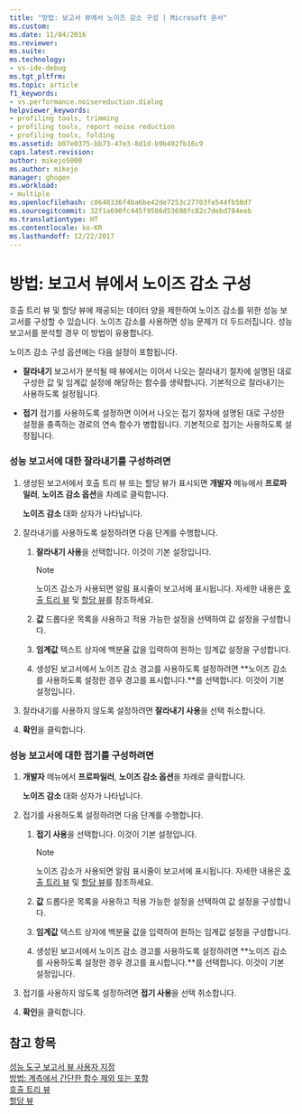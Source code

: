 ```yaml
---
title: "방법: 보고서 뷰에서 노이즈 감소 구성 | Microsoft 문서"
ms.custom: 
ms.date: 11/04/2016
ms.reviewer: 
ms.suite: 
ms.technology:
- vs-ide-debug
ms.tgt_pltfrm: 
ms.topic: article
f1_keywords:
- vs.performance.noisereduction.dialog
helpviewer_keywords:
- profiling tools, trimming
- profiling tools, report noise reduction
- profiling tools, folding
ms.assetid: b07e0375-bb73-47e3-8d1d-b9b492fb16c9
caps.latest.revision: 
author: mikejo5000
ms.author: mikejo
manager: ghogen
ms.workload:
- multiple
ms.openlocfilehash: c0648336f4ba6be42de7253c27703fe544fb58d7
ms.sourcegitcommit: 32f1a690fc445f9586d53698fc82c7debd784eeb
ms.translationtype: HT
ms.contentlocale: ko-KR
ms.lasthandoff: 12/22/2017
---
```

# <a name="how-to-configure-noise-reduction-in-report-views"></a>방법: 보고서 뷰에서 노이즈 감소 구성
호출 트리 뷰 및 할당 뷰에 제공되는 데이터 양을 제한하여 노이즈 감소를 위한 성능 보고서를 구성할 수 있습니다. 노이즈 감소를 사용하면 성능 문제가 더 두드러집니다. 성능 보고서를 분석할 경우 이 방법이 유용합니다.  
  
 노이즈 감소 구성 옵션에는 다음 설정이 포함됩니다.  
  
-   **잘라내기** 보고서가 분석될 때 뷰에서는 이어서 나오는 잘라내기 절차에 설명된 대로 구성한 값 및 임계값 설정에 해당하는 함수를 생략합니다. 기본적으로 잘라내기는 사용하도록 설정됩니다.  
  
-   **접기** 접기를 사용하도록 설정하면 이어서 나오는 접기 절차에 설명된 대로 구성한 설정을 충족하는 경로의 연속 함수가 병합됩니다. 기본적으로 접기는 사용하도록 설정됩니다.  
  
### <a name="to-configure-trimming-for-a-performance-report"></a>성능 보고서에 대한 잘라내기를 구성하려면  
  
1.  생성된 보고서에서 호출 트리 뷰 또는 할당 뷰가 표시되면 **개발자** 메뉴에서 **프로파일러**, **노이즈 감소 옵션**을 차례로 클릭합니다.  
  
     **노이즈 감소** 대화 상자가 나타납니다.  
  
2.  잘라내기를 사용하도록 설정하려면 다음 단계를 수행합니다.  
  
    1.  **잘라내기 사용**을 선택합니다. 이것이 기본 설정입니다.  
  
        > [!NOTE]
        >  노이즈 감소가 사용되면 알림 표시줄이 보고서에 표시됩니다. 자세한 내용은 [호출 트리 뷰](../profiling/call-tree-view.md) 및 [할당 뷰](../profiling/dotnet-memory-allocations-view.md)를 참조하세요.  
  
    2.  **값** 드롭다운 목록을 사용하고 적용 가능한 설정을 선택하여 값 설정을 구성합니다.  
  
    3.  **임계값** 텍스트 상자에 백분율 값을 입력하여 원하는 임계값 설정을 구성합니다.  
  
    4.  생성된 보고서에서 노이즈 감소 경고를 사용하도록 설정하려면 **노이즈 감소를 사용하도록 설정한 경우 경고를 표시합니다.**를 선택합니다. 이것이 기본 설정입니다.  
  
3.  잘라내기를 사용하지 않도록 설정하려면 **잘라내기 사용**을 선택 취소합니다.  
  
4.  **확인**을 클릭합니다.  
  
### <a name="to-configure-folding-for-a-performance-report"></a>성능 보고서에 대한 접기를 구성하려면  
  
1.  **개발자** 메뉴에서 **프로파일러**, **노이즈 감소 옵션**을 차례로 클릭합니다.  
  
     **노이즈 감소** 대화 상자가 나타납니다.  
  
2.  접기를 사용하도록 설정하려면 다음 단계를 수행합니다.  
  
    1.  **접기 사용**을 선택합니다. 이것이 기본 설정입니다.  
  
        > [!NOTE]
        >  노이즈 감소가 사용되면 알림 표시줄이 보고서에 표시됩니다. 자세한 내용은 [호출 트리 뷰](../profiling/call-tree-view.md) 및 [할당 뷰](../profiling/dotnet-memory-allocations-view.md)를 참조하세요.  
  
    2.  **값** 드롭다운 목록을 사용하고 적용 가능한 설정을 선택하여 값 설정을 구성합니다.  
  
    3.  **임계값** 텍스트 상자에 백분율 값을 입력하여 원하는 임계값 설정을 구성합니다.  
  
    4.  생성된 보고서에서 노이즈 감소 경고를 사용하도록 설정하려면 **노이즈 감소를 사용하도록 설정한 경우 경고를 표시합니다.**를 선택합니다. 이것이 기본 설정입니다.  
  
3.  접기를 사용하지 않도록 설정하려면 **접기 사용**을 선택 취소합니다.  
  
4.  **확인**을 클릭합니다.  
  
## <a name="see-also"></a>참고 항목  
 [성능 도구 보고서 뷰 사용자 지정](../profiling/customizing-performance-tools-report-views.md)   
 [방법: 계측에서 간단한 함수 제외 또는 포함](../profiling/how-to-exclude-or-include-short-functions-from-instrumentation.md)   
 [호출 트리 뷰](../profiling/call-tree-view.md)   
 [할당 뷰](../profiling/dotnet-memory-allocations-view.md)